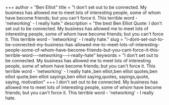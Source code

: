 +++
author = "Ben Elliot"
title = "I don't set out to be connected. My business has allowed me to meet lots of interesting people, some of whom have become friends; but you can't force it. This terrible word - 'networking' - I really hate."
description = "the best Ben Elliot Quote: I don't set out to be connected. My business has allowed me to meet lots of interesting people, some of whom have become friends; but you can't force it. This terrible word - 'networking' - I really hate."
slug = "i-dont-set-out-to-be-connected-my-business-has-allowed-me-to-meet-lots-of-interesting-people-some-of-whom-have-become-friends-but-you-cant-force-it-this-terrible-word---networking---i-really-hate"
keywords = "I don't set out to be connected. My business has allowed me to meet lots of interesting people, some of whom have become friends; but you can't force it. This terrible word - 'networking' - I really hate.,ben elliot,ben elliot quotes,ben elliot quote,ben elliot sayings,ben elliot saying,quotes, sayings,quote, saying, motivation"
+++
I don't set out to be connected. My business has allowed me to meet lots of interesting people, some of whom have become friends; but you can't force it. This terrible word - 'networking' - I really hate.
